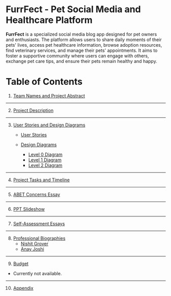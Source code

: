 # FurrFect - Pet Social Media and Healthcare Platform
**FurrFect** is a specialized social media blog app designed for pet owners and enthusiasts. The platform allows users to share daily moments of their pets' lives, access pet healthcare information, browse adoption resources, find veterinary services, and manage their pets' appointments. It aims to foster a supportive community where users can engage with others, exchange pet care tips, and ensure their pets remain healthy and happy.

# Table of Contents

1. [Team Names and Project Abstract](./assignent3-Team_Contract/Team_Contract.pdf)  

---

2. [Project Description](./Project-Description.md)  
---

3. [User Stories and Design Diagrams]() 
   - [User Stories](./User_Stories.md)

   - [Design Diagrams](./Design_Diagrams) 
      - [Level 0 Diagram](./Design_Diagrams/FurrFect_D0.pdf)
      - [Level 1 Diagram](./Design_Diagrams/Furrfect_D1.pdf)
      - [Level 2 Diagram](./Design_Diagrams/Furrfect_D2.pdf) 
---

4. [Project Tasks and Timeline](./Milestones-TimeLine-EffortMatrix.md)  
   
---

5. [ABET Concerns Essay](./Constraints_FurrFect.md)  
---

6. [PPT Slideshow](./Fall_Design_Presentation.pptx)  
---

7. [Self-Assessment Essays](#self-assessment-essays)  
---

8. [Professional Biographies](./Professional%20Biographies)  
   - [Nishit Grover](./Professional_Biographies/Nishit_Biography.md)
   - [Anay Joshi](./Professional_Biographies/Anay_Biography.md)
---

9. [Budget](#budget) 
- Currently not available. 
---

10. [Appendix](#appendix)






